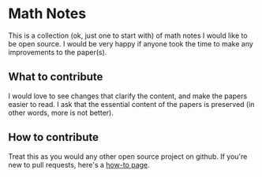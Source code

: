 Math Notes
==========

This is a collection
(ok, just one to start with)
of math notes I would like
to be open source.
I would be very happy if
anyone took the time to make
any improvements to the paper(s).

What to contribute
------------------

I would love to see changes that
clarify the content, and make
the papers easier to read.
I ask that the essential content
of the papers is preserved (in
other words, more is not better).

How to contribute
-----------------

Treat this as you would any other
open source project on github.
If you're new to pull requests,
here's a
[how-to page](http://help.github.com/pull-requests/).


